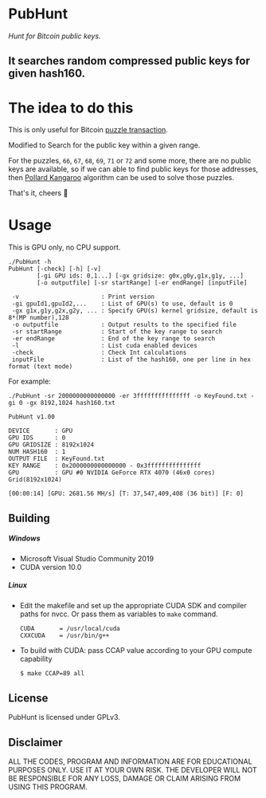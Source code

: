 # PubHunt
_Hunt for Bitcoin public keys._

## It searches random compressed public keys for given hash160.

#
# The idea to do this

This is only useful for Bitcoin [puzzle transaction](https://www.blockchain.com/btc/tx/08389f34c98c606322740c0be6a7125d9860bb8d5cb182c02f98461e5fa6cd15).

Modified to Search for the public key within a given range.

For the puzzles, ```66```, ```67```, ```68```, ```69```, ```71``` or ```72``` and some more, there are no public keys are available, so if we can able to find public keys for those addresses, then [Pollard Kangaroo](https://github.com/JeanLucPons/Kangaroo) algorithm can be used to solve those puzzles.

That's it, cheers 🍺 

# Usage

This is GPU only, no CPU support. 

```
./PubHunt -h
PubHunt [-check] [-h] [-v]
        [-gi GPU ids: 0,1...] [-gx gridsize: g0x,g0y,g1x,g1y, ...]
        [-o outputfile] [-sr startRange] [-er endRange] [inputFile]

 -v                       : Print version
 -gi gpuId1,gpuId2,...    : List of GPU(s) to use, default is 0
 -gx g1x,g1y,g2x,g2y, ... : Specify GPU(s) kernel gridsize, default is 8*(MP number),128
 -o outputfile            : Output results to the specified file
 -sr startRange           : Start of the key range to search
 -er endRange             : End of the key range to search
 -l                       : List cuda enabled devices
 -check                   : Check Int calculations
 inputFile                : List of the hash160, one per line in hex format (text mode)
```

For example:
```
./PubHunt -sr 2000000000000000 -er 3fffffffffffffff -o KeyFound.txt -gi 0 -gx 8192,1024 hash160.txt

PubHunt v1.00

DEVICE       : GPU
GPU IDS      : 0
GPU GRIDSIZE : 8192x1024
NUM HASH160  : 1
OUTPUT FILE  : KeyFound.txt
KEY RANGE    : 0x2000000000000000 - 0x3fffffffffffffff
GPU          : GPU #0 NVIDIA GeForce RTX 4070 (46x0 cores) Grid(8192x1024)

[00:00:14] [GPU: 2681.56 MH/s] [T: 37,547,409,408 (36 bit)] [F: 0]
```

## Building
##### Windows
- Microsoft Visual Studio Community 2019 
- CUDA version 10.0
##### Linux
 - Edit the makefile and set up the appropriate CUDA SDK and compiler paths for nvcc. Or pass them as variables to `make` command.

    ```make
    CUDA       = /usr/local/cuda
    CXXCUDA    = /usr/bin/g++
    ```
 - To build with CUDA: pass CCAP value according to your GPU compute capability
    ```sh
    $ make CCAP=89 all
    ```

## License
PubHunt is licensed under GPLv3.

## Disclaimer
ALL THE CODES, PROGRAM AND INFORMATION ARE FOR EDUCATIONAL PURPOSES ONLY. USE IT AT YOUR OWN RISK. THE DEVELOPER WILL NOT BE RESPONSIBLE FOR ANY LOSS, DAMAGE OR CLAIM ARISING FROM USING THIS PROGRAM.
